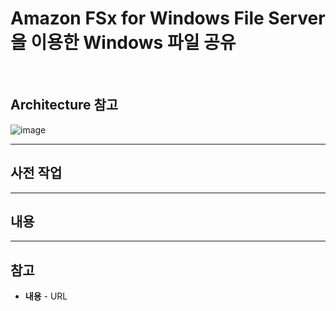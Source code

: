 # Amazon FSx for Windows File Server을 이용한 Windows 파일 공유

<br/>

## Architecture 참고
![image](https://user-images.githubusercontent.com/46125158/168588704-45445fb5-8e06-477e-80f2-3a263b721d09.png)

<hr>

## 사전 작업


<hr>

## 내용

<hr>

## 참고
- **내용** - URL
